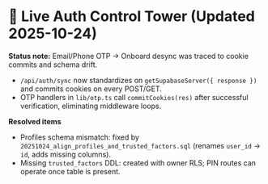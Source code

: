 # 🧭 Live Auth Control Tower (Updated 2025-10-24)

**Status note:** Email/Phone OTP → Onboard desync was traced to cookie commits and schema drift.

- `/api/auth/sync` now standardizes on `getSupabaseServer({ response })` and commits cookies on every POST/GET.
- OTP handlers in `lib/otp.ts` call `commitCookies(res)` after successful verification, eliminating middleware loops.

**Resolved items**
- Profiles schema mismatch: fixed by `20251024_align_profiles_and_trusted_factors.sql` (renames `user_id` → `id`, adds missing columns).
- Missing `trusted_factors` DDL: created with owner RLS; PIN routes can operate once table is present.
